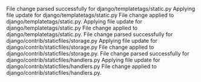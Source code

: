File change parsed successfully for django/templatetags/static.py
Applying file update for django/templatetags/static.py
File change applied to django/templatetags/static.py.
Applying file update for django/templatetags/static.py
File change applied to django/templatetags/static.py.
File change parsed successfully for django/contrib/staticfiles/storage.py
Applying file update for django/contrib/staticfiles/storage.py
File change applied to django/contrib/staticfiles/storage.py.
File change parsed successfully for django/contrib/staticfiles/handlers.py
Applying file update for django/contrib/staticfiles/handlers.py
File change applied to django/contrib/staticfiles/handlers.py.
